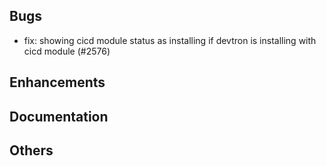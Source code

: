 ## Bugs
- fix: showing cicd module status as installing if devtron is installing with cicd module (#2576)
## Enhancements
## Documentation
## Others
